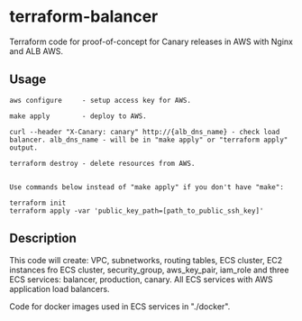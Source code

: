 terraform-balancer
==================

Terraform code for proof-of-concept for Canary releases in AWS with Nginx and ALB AWS.


Usage
-----

```
aws configure     - setup access key for AWS.

make apply        - deploy to AWS.

curl --header "X-Canary: canary" http://{alb_dns_name} - check load balancer. alb_dns_name - will be in "make apply" or "terraform apply" output.

terraform destroy - delete resources from AWS.


Use commands below instead of "make apply" if you don't have "make":

terraform init
terraform apply -var 'public_key_path=[path_to_public_ssh_key]'
```


Description
-----------

This code will create: VPC, subnetworks, routing tables, ECS cluster, EC2 instances fro ECS cluster, security_group, aws_key_pair, iam_role and three ECS services: balancer, production, canary. All ECS services with AWS application load balancers.

Code for docker images used in ECS services in "./docker". 
